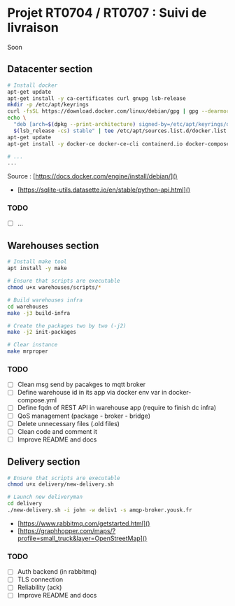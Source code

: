 # Projet RT0704 / RT0707 : Suivi de livraison

Soon

## Datacenter section

```bash
# Install docker
apt-get update
apt-get install -y ca-certificates curl gnupg lsb-release
mkdir -p /etc/apt/keyrings
curl -fsSL https://download.docker.com/linux/debian/gpg | gpg --dearmor -o /etc/apt/keyrings/docker.gpg
echo \
  "deb [arch=$(dpkg --print-architecture) signed-by=/etc/apt/keyrings/docker.gpg] https://download.docker.com/linux/debian \
  $(lsb_release -cs) stable" | tee /etc/apt/sources.list.d/docker.list > /dev/null
apt-get update
apt-get install -y docker-ce docker-ce-cli containerd.io docker-compose-plugin

# ...
...
```

Source : [https://docs.docker.com/engine/install/debian/]()

- [https://sqlite-utils.datasette.io/en/stable/python-api.html]()

### TODO

- [ ] ...

## Warehouses section

```bash
# Install make tool
apt install -y make

# Ensure that scripts are executable
chmod u+x warehouses/scripts/*

# Build warehouses infra
cd warehouses
make -j3 build-infra

# Create the packages two by two (-j2)
make -j2 init-packages

# Clear instance
make mrproper
```

### TODO

- [ ] Clean msg send by pacakges to mqtt broker
- [ ] Define warehouse id in its app via docker env var in docker-compose.yml
- [ ] Define fqdn of REST API in warehouse app (require to finish dc infra)
- [ ] QoS management (package - broker - bridge)
- [ ] Delete unnecessary files (.old files)
- [ ] Clean code and comment it
- [ ] Improve README and docs

## Delivery section

```bash
# Ensure that scripts are executable
chmod u+x delivery/new-delivery.sh

# Launch new deliveryman
cd delivery
./new-delivery.sh -i john -w deliv1 -s amqp-broker.yousk.fr
```

- [https://www.rabbitmq.com/getstarted.html]()
- [https://graphhopper.com/maps/?profile=small_truck&layer=OpenStreetMap]()

### TODO

- [ ] Auth backend (in rabbitmq)
- [ ] TLS connection
- [ ] Reliability (ack)
- [ ] Improve README and docs

